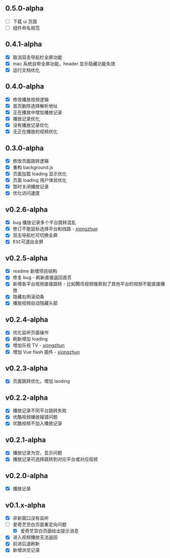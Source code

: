 ## 0.5.0-alpha

- [ ] 下载 ui 页面
- [ ] 组件命名规范

## 0.4.1-alpha

- [x] 取消双击导航栏全屏功能
- [x] mac 系统自带全屏功能，header 显示隐藏功能失效
- [x] 运行文档优化

## 0.4.0-alpha

- [x] 修改播放视频逻辑
- [x] 首页删除选择解析地址
- [x] 正在播放中增加播放记录
- [x] 播放记录优化
- [x] 没有播放记录优化
- [x] 无正在播放的视频优化

## 0.3.0-alpha

- [x] 修改页面跳转逻辑
- [x] 重构 background.js
- [x] 页面加载 loading 显示优化
- [x] 页面 loading 用户体验优化
- [x] 暂时关闭播放记录
- [x] 优化访问速度

## v0.2.6-alpha

- [x] bug 播放记录多个平台跳转混乱
- [x] 修订不能鼠标选择平台和线路 - [xiongzhun](https://gitee.com/xz2048)
- [x] 双击导航栏可切换全屏
- [x] <kbd>ESC</kbd>可退出全屏

## v0.2.5-alpha

- [x] readme 新增项目结构
- [x] 修复 bug - 刷新直接返回首页
- [x] 新增各平台视频直接跳转 - 比如腾讯视频搜索到了其他平台的视频不能直接播放
- [x] 隐藏右侧滚动条
- [x] 播放视频自动隐藏头部

## v0.2.4-alpha

- [x] 优化监听页面操作
- [x] 刷新增加 loading
- [x] 增加乐视 TV - [xiongzhun](https://gitee.com/xz2048)
- [x] 增加 Vue flash 插件 - [xiongzhun](https://gitee.com/xz2048)

## v0.2.3-alpha

- [x] 页面跳转优化，增加 laoding

## v0.2.2-alpha

- [x] 播放记录不同平台跳转失败
- [x] 优酷视频播放报错问题
- [x] 优酷视频不加入播放记录

## v0.2.1-alpha

- [x] 播放记录为空，显示问题
- [x] 播放记录可选择跳转到对应平台或对应视频

## v0.2.0-alpha

- [x] 播放记录

## v0.1.x-alpha

- [x] 非新窗口没有监听
- [ ] 爱奇艺空白页面重定向问题
  - [x] 爱奇艺空白页面给出提示消息
- [x] 进入视频播放无法返回
- [x] 前进后退刷新
- [x] 新增浏览记录

